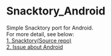 # Snacktory_Android
Simple Snacktory port for Android.  
For more detail, see below:  
[1. Snacktory(Source repo)](https://github.com/karussell/snacktory)  
[2. Issue about Android](https://github.com/karussell/snacktory/issues/36)

